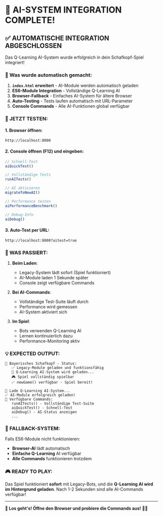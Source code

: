 # 🎉 AI-SYSTEM INTEGRATION COMPLETE!

## ✅ **AUTOMATISCHE INTEGRATION ABGESCHLOSSEN**

Das Q-Learning AI-System wurde erfolgreich in dein Schafkopf-Spiel integriert!

### **🚀 Was wurde automatisch gemacht:**

1. **`index.html` erweitert** - AI-Module werden automatisch geladen
2. **ES6-Module Integration** - Vollständige Q-Learning AI
3. **Browser-Fallback** - Einfaches AI-System für ältere Browser
4. **Auto-Testing** - Tests laufen automatisch mit URL-Parameter
5. **Console Commands** - Alle AI-Funktionen global verfügbar

### **🧪 JETZT TESTEN:**

#### **1. Browser öffnen:**
```
http://localhost:8000
```

#### **2. Console öffnen** (F12) und eingeben:
```javascript
// Schnell-Test
aiQuickTest()

// Vollständige Tests
runAITests()

// AI aktivieren
migrateToNewAI()

// Performance testen  
aiPerformanceBenchmark()

// Debug-Info
aiDebug()
```

#### **3. Auto-Test per URL:**
```
http://localhost:8000?aitest=true
```

### **🎯 WAS PASSIERT:**

1. **Beim Laden**: 
   - Legacy-System lädt sofort (Spiel funktioniert)
   - AI-Module laden 1 Sekunde später
   - Console zeigt verfügbare Commands

2. **Bei AI-Commands**:
   - Vollständige Test-Suite läuft durch
   - Performance wird gemessen
   - AI-System aktiviert sich

3. **Im Spiel**:
   - Bots verwenden Q-Learning AI
   - Lernen kontinuierlich dazu
   - Performance-Monitoring aktiv

### **💡 EXPECTED OUTPUT:**

```
🎯 Bayerisches Schafkopf - Status:
   ✅ Legacy-Module geladen und funktionsfähig
   🤖 Q-Learning AI-System wird geladen...
   🎮 Spiel vollständig spielbar
   ✅ newGame() verfügbar - Spiel bereit!

🤖 Lade Q-Learning AI-System...
✅ AI-Module erfolgreich geladen!
📝 Verfügbare Commands:
   runAITests() - Vollständige Test-Suite
   aiQuickTest() - Schnell-Test
   aiDebug() - AI-Status anzeigen
   ...
```

### **🔧 FALLBACK-SYSTEM:**

Falls ES6-Module nicht funktionieren:
- **Browser-AI** lädt automatisch
- **Einfache Q-Learning** AI verfügbar
- **Alle Commands** funktionieren trotzdem

### **🎮 READY TO PLAY:**

Das Spiel funktioniert **sofort** mit Legacy-Bots, und die **Q-Learning AI wird im Hintergrund geladen**. Nach 1-2 Sekunden sind alle AI-Commands verfügbar!

---

**🎊 Los geht's! Öffne den Browser und probiere die Commands aus!** 🤖✨